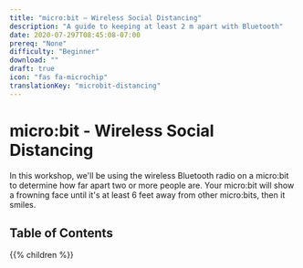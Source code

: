 ```yaml
---
title: "micro:bit — Wireless Social Distancing"
description: "A guide to keeping at least 2 m apart with Bluetooth"
date: 2020-07-297T08:45:08-07:00
prereq: "None"
difficulty: "Beginner"
download: ""
draft: true
icon: "fas fa-microchip"
translationKey: "microbit-distancing"
---
```


# micro:bit - Wireless Social Distancing
In this workshop, we'll be using the wireless Bluetooth radio on a micro:bit to determine how far apart two or more people are. Your micro:bit will show a frowning face until it's at least 6 feet away from other micro:bits, then it smiles.

## Table of Contents

{{% children %}}

